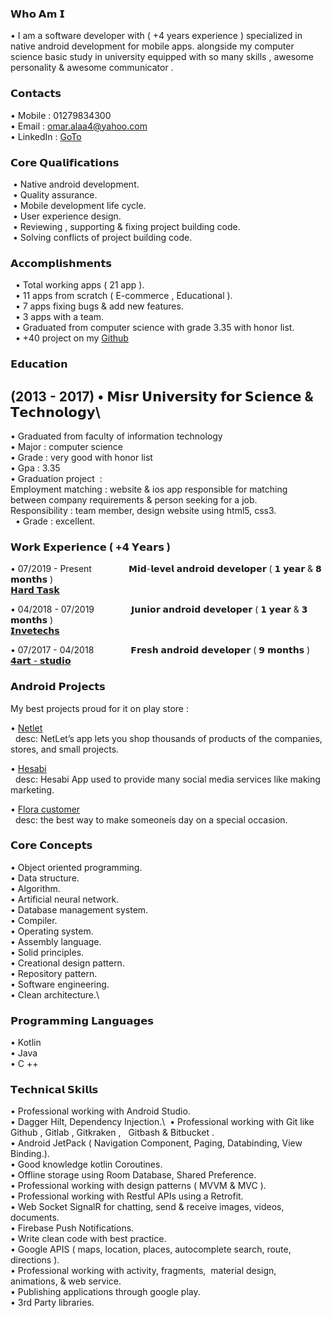 ### 𝗪𝗵𝗼 𝗔𝗺 𝗜

• I am a software developer with ( +4 years experience ) specialized in native android development for mobile apps.
alongside my computer science basic study in university equipped with so many skills , awesome personality & awesome communicator . 

### 𝗖𝗼𝗻𝘁𝗮𝗰𝘁𝘀

• Mobile : 01279834300\
• Email : omar.alaa4@yahoo.com\
• LinkedIn : [GoTo](https://www.linkedin.com/in/omar-alaa-/)

### 𝗖𝗼𝗿𝗲 𝗤𝘂𝗮𝗹𝗶𝗳𝗶𝗰𝗮𝘁𝗶𝗼𝗻𝘀

 • Native android development.\
 • Quality assurance.\
 • Mobile development life cycle.\
 • User experience design.\
 • Reviewing , supporting & fixing project building code.\
 • Solving conflicts of project building code.


### 𝗔𝗰𝗰𝗼𝗺𝗽𝗹𝗶𝘀𝗵𝗺𝗲𝗻𝘁𝘀

  • Total working apps ( 21 app ).\
  • 11 apps from scratch ( E-commerce , Educational ).\
  • 7 apps fixing bugs & add new features.\
  • 3 apps with a team.\
  • Graduated from computer science with grade 3.35 with honor list.\
  • +40 project on my  [Github](https://github.com/omar20alaa)
  
### 𝗘𝗱𝘂𝗰𝗮𝘁𝗶𝗼𝗻

  ## (2013 - 2017)  • 𝗠𝗶𝘀𝗿 𝗨𝗻𝗶𝘃𝗲𝗿𝘀𝗶𝘁𝘆 𝗳𝗼𝗿 𝗦𝗰𝗶𝗲𝗻𝗰𝗲 & 𝗧𝗲𝗰𝗵𝗻𝗼𝗹𝗼𝗴𝘆\
 • Graduated from faculty of information technology\
                    • Major : computer science\
                    • Grade : very good with honor list\
                    • Gpa : 3.35\
                    • Graduation project  :\
                    Employment matching : website & ios app responsible for matching  between company requirements & person seeking for a job.\
                    Responsibility : team member, design website using html5, css3.\
                    • Grade : excellent.



### 𝗪𝗼𝗿𝗸 𝗘𝘅𝗽𝗲𝗿𝗶𝗲𝗻𝗰𝗲 ( +𝟰 𝗬𝗲𝗮𝗿𝘀 )

 • 07/2019 - Present     &nbsp; &nbsp; &nbsp; &nbsp; &nbsp; &nbsp; &nbsp; 𝗠𝗶𝗱-𝗹𝗲𝘃𝗲𝗹 𝗮𝗻𝗱𝗿𝗼𝗶𝗱 𝗱𝗲𝘃𝗲𝗹𝗼𝗽𝗲𝗿 ( 𝟭 𝘆𝗲𝗮𝗿 & 𝟴 𝗺𝗼𝗻𝘁𝗵𝘀 )\
                        [𝗛𝗮𝗿𝗱 𝗧𝗮𝘀𝗸](https://hardtask.com/)
          
 • 04/2018 - 07/2019      &nbsp; &nbsp; &nbsp; &nbsp; &nbsp; &nbsp; &nbsp; 𝗝𝘂𝗻𝗶𝗼𝗿 𝗮𝗻𝗱𝗿𝗼𝗶𝗱 𝗱𝗲𝘃𝗲𝗹𝗼𝗽𝗲𝗿 ( 𝟭 𝘆𝗲𝗮𝗿 & 𝟯 𝗺𝗼𝗻𝘁𝗵𝘀 )\
                        [𝗜𝗻𝘃𝗲𝘁𝗲𝗰𝗵𝘀](https://invetechs.com/)         
          
 • 07/2017 - 04/2018      &nbsp; &nbsp; &nbsp; &nbsp; &nbsp; &nbsp; &nbsp; 𝗙𝗿𝗲𝘀𝗵 𝗮𝗻𝗱𝗿𝗼𝗶𝗱 𝗱𝗲𝘃𝗲𝗹𝗼𝗽𝗲𝗿 ( 𝟵 𝗺𝗼𝗻𝘁𝗵𝘀 )\
                        [𝟰𝗮𝗿𝘁 - 𝘀𝘁𝘂𝗱𝗶𝗼](https://4art-studio.com/)       
                      
### 𝗔𝗻𝗱𝗿𝗼𝗶𝗱 𝗣𝗿𝗼𝗷𝗲𝗰𝘁𝘀

My best projects proud for it on play store :

• [Netlet](https://play.google.com/store/apps/details?id=app.netlet)\
      &nbsp;     desc: NetLet’s app lets you shop thousands of products of the companies, stores, and small projects.


• [Hesabi](https://play.google.com/store/apps/details?id=app.hesabi)\
       &nbsp;    desc: Hesabi App used to provide many social media services like making marketing.


• [Flora customer](https://play.google.com/store/apps/details?id=app.flora&hl=en)\
           &nbsp;  desc: the best way to make someoneís day on a special occasion.
  

### 𝗖𝗼𝗿𝗲 𝗖𝗼𝗻𝗰𝗲𝗽𝘁𝘀

• Object oriented programming.\
• Data structure.\
• Algorithm.\
• Artificial neural network.\
• Database management system.\
• Compiler.\
• Operating system.\
• Assembly language.\
• Solid principles.\
• Creational design pattern.\
• Repository pattern.\
• Software engineering.\
• Clean architecture.\

### 𝗣𝗿𝗼𝗴𝗿𝗮𝗺𝗺𝗶𝗻𝗴 𝗟𝗮𝗻𝗴𝘂𝗮𝗴𝗲𝘀

• Kotlin\
• Java\
• C ++

### 𝗧𝗲𝗰𝗵𝗻𝗶𝗰𝗮𝗹 𝗦𝗸𝗶𝗹𝗹𝘀

• Professional working with Android Studio.\
• Dagger Hilt, Dependency Injection.\ 
• Professional working with Git like Github , Gitlab , Gitkraken , &nbsp;  Gitbash & Bitbucket .\
• Android JetPack ( Navigation Component, Paging, Databinding, View Binding.).\
• Good knowledge kotlin Coroutines.\
• Offline storage using Room Database, Shared Preference.\
• Professional working with design patterns ( MVVM & MVC ).\
• Professional working with Restful APIs using a Retrofit.\
• Web Socket SignalR for chatting, send & receive images, videos, documents.\
• Firebase Push Notifications.\
• Write clean code with best practice.\
• Google APIS ( maps, location, places, autocomplete search, route, directions ).\
• Professional working with activity, fragments,  material design, animations, & web service.\
• Publishing applications through google play.\
• 3rd Party libraries.

